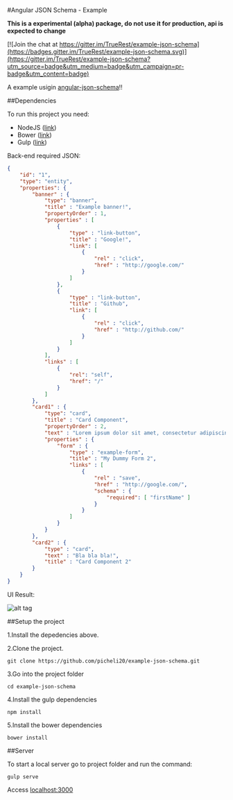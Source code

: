 #Angular JSON Schema - Example

**This is a experimental (alpha) package, do not use it for production, api is expected to change**

[![Join the chat at https://gitter.im/TrueRest/example-json-schema](https://badges.gitter.im/TrueRest/example-json-schema.svg)](https://gitter.im/TrueRest/example-json-schema?utm_source=badge&utm_medium=badge&utm_campaign=pr-badge&utm_content=badge)

A example usigin [angular-json-schema](https://github.com/picheli20/angular-json-schema)!!

##Dependencies

To run this project you need:

* NodeJS ([link](https://nodejs.org/))
* Bower ([link](http://bower.io/))
* Gulp ([link](http://gulpjs.com/))

Back-end required JSON:

```JSON
{
    "id": "1",
    "type": "entity",
    "properties": {
        "banner" : {
            "type": "banner",
            "title" : "Example banner!",
            "propertyOrder" : 1,
            "properties" : [
                {
                    "type" : "link-button",
                    "title" : "Google!",
                    "link": [
                        {
                            "rel" : "click",
                            "href" : "http://google.com/"
                        }
                    ]
                },
                {
                    "type" : "link-button",
                    "title" : "Github",
                    "link": [
                        {
                            "rel" : "click",
                            "href" : "http://github.com/"
                        }
                    ]
                }
            ],
            "links" : [
                {
                    "rel": "self",
                    "href": "/"
                }
            ]
        },
        "card1" : {
            "type": "card",
            "title" : "Card Component",
            "propertyOrder" : 2,
            "text" : "Lorem ipsum dolor sit amet, consectetur adipiscing elit. Donec elementum finibus orci, sit amet lacinia tellus rutrum vel. Etiam eros ligula, semper et cursus vel, fermentum in mauris. Fusce elementum purus eget commodo maximus. Duis pulvinar pretium rhoncus. Nulla at ligula et velit fringilla pharetra in non neque. Vestibulum cursus turpis quis rhoncus fringilla. Praesent vitae scelerisque leo.",
            "properties" : {
                "form" : {
                    "type" : "example-form",
                    "title" : "My Dummy Form 2",
                    "links" : [
                        {
                            "rel" : "save",
                            "href" : "http://google.com/",
                            "schema" : {
                                "required": [ "firstName" ]
                            }
                        }
                    ]
                }
            }
        },
        "card2" : {
            "type" : "card",
            "text" : "Bla bla bla!",
            "title" : "Card Component 2"
        }
    }
}

```

UI Result:

![alt tag](https://raw.githubusercontent.com/picheli20/example-json-schema/master/simpleScreen.png)


##Setup the project

1.Install the depedencies above.

2.Clone the project.

```
git clone https://github.com/picheli20/example-json-schema.git
```

3.Go into the project folder

```
cd example-json-schema
```

4.Install the gulp dependencies

```
npm install
```
5.Install the bower dependencies

```
bower install
```

##Server

To start a local server go to project folder and run the command:


```
gulp serve
```

Access [localhost:3000](localhost:3000) 

